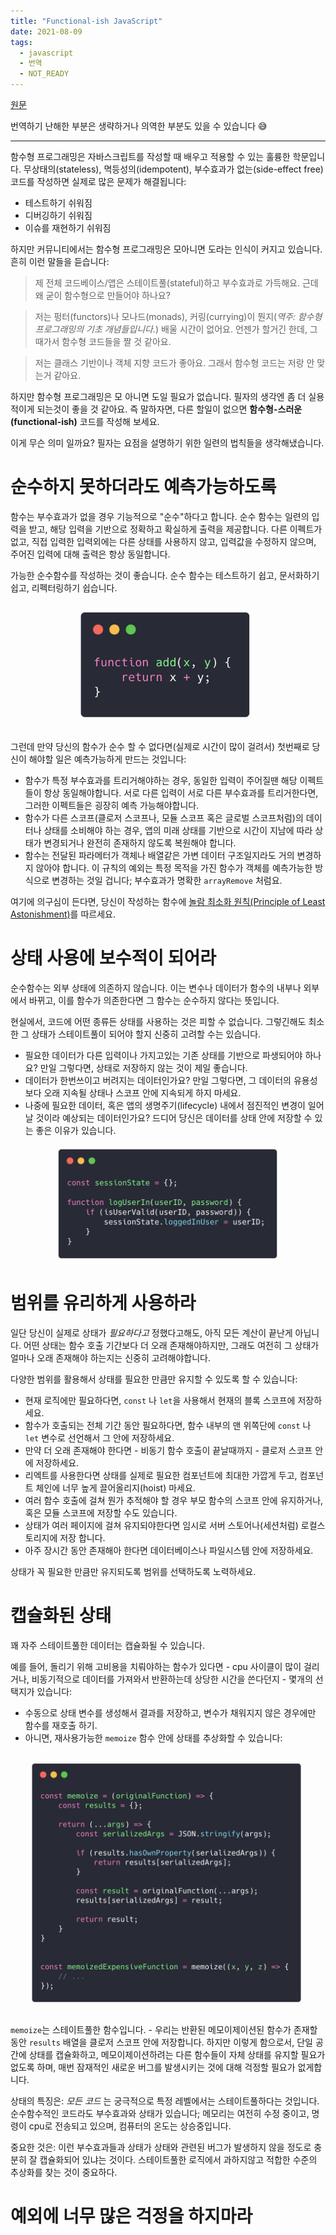 ```yaml
---
title: "Functional-ish JavaScript"
date: 2021-08-09
tags:
  - javascript
  - 번역
  - NOT_READY
---
```


[원문](https://bluepnume.medium.com/functional-ish-javascript-205c05d0ed08)

번역하기 난해한 부분은 생략하거나 의역한 부분도 있을 수 있습니다 😅

---

함수형 프로그래밍은 자바스크립트를 작성할 때 배우고 적용할 수 있는 훌륭한 학문입니다. 무상태의(stateless), 멱등성의(idempotent), 부수효과가 없는(side-effect free) 코드를 작성하면 실제로 많은 문제가 해결됩니다:

- 테스트하기 쉬워짐
- 디버깅하기 쉬워짐
- 이슈를 재현하기 쉬워짐

하지만 커뮤니티에서는 함수형 프로그래밍은 모아니면 도라는 인식이 커지고 있습니다. 흔히 이런 말들을 듣습니다:

> 제 전체 코드베이스/앱은 스테이트풀(stateful)하고 부수효과로 가득해요. 근데 왜 굳이 함수형으로 만들어야 하나요?

> 저는 펑터(functors)나 모나드(monads), 커링(currying)이 뭔지(_역주: 함수형 프로그래밍의 기초 개념들입니다._) 배울 시간이 없어요. 언젠가 할거긴 한데, 그때가서 함수형 코드들을 짤 것 같아요.

> 저는 클래스 기반이나 객체 지향 코드가 좋아요. 그래서 함수형 코드는 저랑 안 맞는거 같아요.

하지만 함수형 프로그래밍은 모 아니면 도일 필요가 없습니다. 필자의 생각엔 좀 더 실용적이게 되는것이 좋을 것 같아요. 즉 말하자면, 다른 할일이 없으면 **함수형-스러운(functional-ish)** 코드를 작성해 보세요.

이게 무슨 의미 일까요? 필자는 요점을 설명하기 위한 일련의 법칙들을 생각해냈습니다.

# 순수하지 못하더라도 예측가능하도록

함수는 부수효과가 없을 경우 기능적으로 "순수"하다고 합니다. 순수 함수는 일련의 입력을 받고, 해당 입력을 기반으로 정확하고 확실하게 출력을 제공합니다. 다른 이펙트가 없고, 직접 입력한 입력외에는 다른 상태를 사용하지 않고, 입력값을 수정하지 않으며, 주어진 입력에 대해 출력은 항상 동일합니다.

가능한 순수함수를 작성하는 것이 좋습니다. 순수 함수는 테스트하기 쉽고, 문서화하기 쉽고, 리펙터링하기 쉽습니다.

![pure-function](./assets/functional-1.png)

그런데 만약 당신의 함수가 순수 할 수 없다면(실제로 시간이 많이 걸려서) 첫번째로 당신이 해야할 일은 예측가능하게 만드는 것입니다:

- 함수가 특정 부수효과를 트리거해야하는 경우, 동일한 입력이 주어질땐 해당 이펙트들이 항상 동일해야합니다. 서로 다른 입력이 서로 다른 부수효과를 트리거한다면, 그러한 이펙트들은 굉장히 예측 가능해야합니다.
- 함수가 다른 스코프(클로저 스코프나, 모듈 스코프 혹은 글로벌 스코프처럼)의 데이터나 상태를 소비해야 하는 경우, 앱의 미래 상태를 기반으로 시간이 지남에 따라 상태가 변경되거나 완전히 존재하지 않도록 복원해야 합니다.
- 함수는 전달된 파라메터가 객체나 배열같은 가변 데이터 구조일지라도 거의 변경하지 않아야 합니다. 이 규칙의 예외는 특정 목적을 가진 함수가 객체를 예측가능한 방식으로 변경하는 것일 겁니다; 부수효과가 명확한 `arrayRemove` 처럼요.

여기에 의구심이 든다면, 당신이 작성하는 함수에 [놀람 최소화 원칙(Principle of Least Astonishment)](https://ko.wikipedia.org/wiki/%EB%86%80%EB%9E%8C_%EC%B5%9C%EC%86%8C%ED%99%94_%EC%9B%90%EC%B9%99)를 따르세요.

# 상태 사용에 보수적이 되어라

순수함수는 외부 상태에 의존하지 않습니다. 이는 변수나 데이터가 함수의 내부나 외부에서 바뀌고, 이를 함수가 의존한다면 그 함수는 순수하지 않다는 뜻입니다.

현실에서, 코드에 어떤 종류든 상태를 사용하는 것은 피할 수 없습니다. 그렇긴해도 최소한 그 상태가 스테이트풀이 되어야 할지 신중히 고려할 수는 있습니다.

- 필요한 데이터가 다른 입력이나 가지고있는 기존 상태를 기반으로 파생되어야 하나요? 만일 그렇다면, 상태로 저장하지 않는 것이 제일 좋습니다.
- 데이터가 한번쓰이고 버려지는 데이터인가요? 만일 그렇다면, 그 데이터의 유용성보다 오래 지속될 상태나 스코프 안에 지속되게 하지 마세요.
- 나중에 필요한 데이터, 혹은 앱의 생명주기(lifecycle) 내에서 점진적인 변경이 일어날 것이라 예상되는 데이터인가요? 드디어 당신은 데이터를 상태 안에 저장할 수 있는 좋은 이유가 있습니다.

![logUserIn](./assets/functional-2.png)

# 범위를 유리하게 사용하라

일단 당신이 실제로 상태가 _필요하다고_ 정했다고해도, 아직 모든 계산이 끝난게 아닙니다. 어떤 상태는 함수 호출 기간보다 더 오래 존재해야하지만, 그래도 여전히 그 상태가 얼마나 오래 존재해야 하는지는 신중히 고려해야합니다.

다양한 범위를 활용해서 상태를 필요한 만큼만 유지할 수 있도록 할 수 있습니다:

- 현재 로직에만 필요하다면, `const` 나 `let`을 사용해서 현재의 블록 스코프에 저장하세요.
- 함수가 호출되는 전체 기간 동안 필요하다면, 함수 내부의 맨 위쪽단에 `const` 나 `let` 변수로 선언해서 그 안에 저장하세요.
- 만약 더 오래 존재해야 한다면 - 비동기 함수 호출이 끝날때까지 - 클로저 스코프 안에 저장하세요.
- 리엑트를 사용한다면 상태를 실제로 필요한 컴포넌트에 최대한 가깝게 두고, 컴포넌트 체인에 너무 높게 끌어올리지(hoist) 마세요.
- 여러 함수 호출에 걸쳐 뭔가 추적해야 할 경우 부모 함수의 스코프 안에 유지하거나, 혹은 모듈 스코프에 저장할 수도 있습니다.
- 상태가 여러 페이지에 걸쳐 유지되야한다면 임시로 서버 스토어나(세션처럼) 로컬스토리지에 저장 합니다.
- 아주 장시간 동안 존재해아 한다면 데이터베이스나 파일시스템 안에 저장하세요.

상태가 꼭 필요한 만큼만 유지되도록 범위를 선택하도록 노력하세요.

# 캡슐화된 상태

꽤 자주 스테이트풀한 데이터는 캡슐화될 수 있습니다.

예를 들어, 돌리기 위해 고비용을 치뤄야하는 함수가 있다면 - cpu 사이클이 많이 걸리거나, 비동기적으로 데이터를 가져와서 반환하는데 상당한 시간을 쓴다던지 - 몇개의 선택지가 있습니다:

- 수동으로 상태 변수를 생성해서 결과를 저장하고, 변수가 채워지지 않은 경우에만 함수를 재호출 하기.
- 아니면, 재사용가능한 `memoize` 함수 안에 상태를 추상화할 수 있습니다:

![memoize](./assets/functional-3.png)

`memoize`는 스테이트풀한 함수입니다. - 우리는 반환된 메모이제이션된 함수가 존재할 동안 `results` 배열을 클로저 스코프 안에 저장합니다. 하지만 이렇게 함으로서, 단일 공간에 상태를 캡슐화하고, 메모이제이션하려는 다른 함수들이 자체 상태를 유지할 필요가 없도록 하며, 매번 잠재적인 새로운 버그를 발생시키는 것에 대해 걱정할 필요가 없게합니다.

상태의 특징은: _모든 코드_ 는 궁극적으로 특정 레벨에서는 스테이트풀하다는 것입니다. 순수함수적인 코드라도 부수효과와 상태가 있습니다; 메모리는 여전히 수정 중이고, 명령이 cpu로 전송되고 있으며, 컴퓨터의 온도는 상승중입니다.

중요한 것은: 이런 부수효과들과 상태가 상태와 관련된 버그가 발생하지 않을 정도로 충분히 잘 캡슐화되어 있냐는 것이다. 스테이트풀한 로직에서 과하지않고 적합한 수준의 추상화를 찾는 것이 중요하다.

# 예외에 너무 많은 걱정을 하지마라
